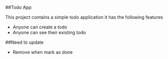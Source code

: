 ##Todo App

This project contains a simple todo application it has the following features


- Anyone can create a todo
- Anyone can see their existing todo


##Need to update

- Remove when mark as done

